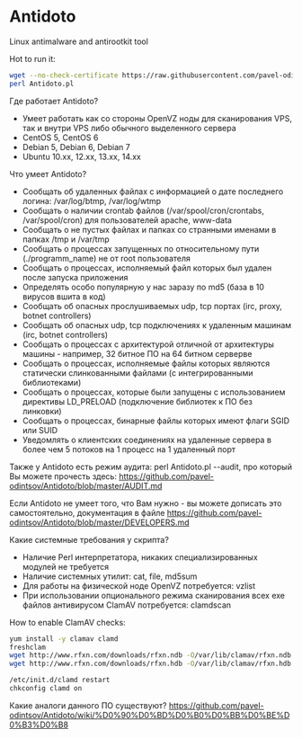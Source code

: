 Antidoto
========

Linux antimalware and antirootkit tool

Hot to run it:
```bash
wget --no-check-certificate https://raw.githubusercontent.com/pavel-odintsov/Antidoto/master/Antidoto.pl -OAntidoto.pl
perl Antidoto.pl
```
Где работает Antidoto?

* Умеет работать как со стороны OpenVZ ноды для сканирования VPS, так и внутри VPS либо обычного выделенного сервера
* CentOS 5, CentOS 6
* Debian 5, Debian 6, Debian 7
* Ubuntu 10.xx, 12.xx, 13.xx, 14.xx

Что умеет Antidoto?

* Сообщать об удаленных файлах с информацией о дате последнего логина: /var/log/btmp, /var/log/wtmp
* Сообщать о наличии crontab файлов (/var/spool/cron/crontabs, /var/spool/cron) для пользователей apache, www-data
* Сообщать о не пустых файлах и папках со странными именами в папках /tmp и /var/tmp
* Сообщать о процессах запущенных по относительному пути (./programm_name) не от root пользователя
* Сообщать о процессах, исполняемый файл которых был удален после запуска приложения
* Определять особо популярную у нас заразу по md5 (база в 10 вирусов вшита в код)
* Cообщать об опасных прослушиваемых udp, tcp портах (irc, proxy, botnet controllers)
* Cообщать об опасных udp, tcp подключениях к удаленным машинам (irc, botnet controllers)
* Cообщать о процессах с архитектурой отличной от архитектуры машины - например, 32 битное ПО на 64 битном серверве
* Сообщать о процессах, исполняемые файлы которых являются статически слинкованными файлами (с интегрированными библиотеками)
* Сообщать о процессах, которые были запущены с использованием директивы LD_PRELOAD (подключение библиотек к ПО без линковки)
* Сообщать о процессах, бинарные файлы которых имеют флаги SGID или SUID
* Уведомлять о клиентских соединениях на удаленные сервера в более чем 5 потоков на 1 процесс на 1 удаленный порт

Также у Antidoto есть режим аудита: perl Antidoto.pl --audit, про который Вы можете прочесть здесь: https://github.com/pavel-odintsov/Antidoto/blob/master/AUDIT.md

Если Antidoto не умеет того, что Вам нужно - вы можете дописать это самостоятельно, документация в файле https://github.com/pavel-odintsov/Antidoto/blob/master/DEVELOPERS.md

Какие системные требования у скрипта?
* Наличие Perl интерпретатора, никаких специализированных модулей не требуется
* Наличие системных утилит: cat, file, md5sum
* Для работы на физической ноде OpenVZ потребуется: vzlist
* При использовании опционального режима сканирования всех exe файлов антивирусом ClamAV потребуется: clamdscan 

How to enable ClamAV checks: 
```bash
yum install -y clamav clamd
freshclam
wget http://www.rfxn.com/downloads/rfxn.ndb -O/var/lib/clamav/rfxn.ndb
wget http://www.rfxn.com/downloads/rfxn.hdb -O/var/lib/clamav/rfxn.hdb

/etc/init.d/clamd restart
chkconfig clamd on
```

Какие аналоги данного ПО существуют? https://github.com/pavel-odintsov/Antidoto/wiki/%D0%90%D0%BD%D0%B0%D0%BB%D0%BE%D0%B3%D0%B8
